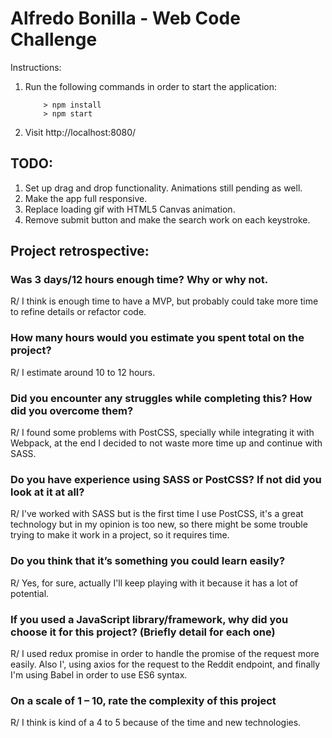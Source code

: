 # Alfredo Bonilla - Web Code Challenge

Instructions:

1. Run the following commands in order to start the application:

    ```
        > npm install
        > npm start
    ```
2. Visit http://localhost:8080/

## TODO:

1. Set up drag and drop functionality. Animations still pending as well.
2. Make the app full responsive.
3. Replace loading gif with HTML5 Canvas animation.
4. Remove submit button and make the search work on each keystroke.

## Project retrospective:

### Was 3 days/12 hours enough time? Why or why not.
R/ I think is enough time to have a MVP, but probably could take more time to refine details or refactor code.

### How many hours would you estimate you spent total on the project?
R/ I estimate around 10 to 12 hours.

### Did you encounter any struggles while completing this? How did you overcome them?
R/ I found some problems with PostCSS, specially while integrating it with Webpack, at the end I decided to not waste
more time up and continue with SASS.

### Do you have experience using SASS or PostCSS? If not did you look at it at all?
R/ I've worked with SASS but is the first time I use PostCSS, it's a great technology but in my opinion is too new, so
there might be some trouble trying to make it work in a project, so it requires time.

### Do you think that it’s something you could learn easily?
R/ Yes, for sure, actually I'll keep playing with it because it has a lot of potential.

### If you used a JavaScript library/framework, why did you choose it for this project? (Briefly detail for each one)
R/ I used redux promise in order to handle the promise of the request more easily. Also I', using axios for the request
to the Reddit endpoint, and finally I'm using Babel in order to use ES6 syntax.

### On a scale of 1 – 10, rate the complexity of this project
R/ I think is kind of a 4 to 5 because of the time and new technologies.
